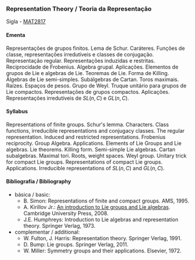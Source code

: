 ### Representation Theory / Teoria da Representação 

Sigla - [MAT2817](https://www.puc-rio.br/ferramentas/ementas/ementa.aspx?cd=MAT2817) 

#### Ementa

Representações de grupos finitos.
Lema de Schur. 
Caráteres. 
Funções de classe, representações irredutíveis e classes de conjugação.
Representação regular.
Representações induzidas e restritas.
Reciprocidade de Frobenius.
Algebra grupal. Aplicações.
Elementos de grupos de Lie e algebras de Lie.
Teoremas de Lie.
Forma de Killing.
Álgebras de Lie semi-simples.
Subálgebras de Cartan.
Toros maximais.
Raízes. Espaços de pesos.
Grupo de Weyl.
Truque unitário para grupos de Lie compactos.
Representações de grupos compactos. Aplicações.
Representações irredutíveis de $SL(n,C)$ e $GL(n,C)$. 

#### Syllabus

Representations of finite groups.
Schur's lemma.
Characters.
Class functions, irreducible representations and conjugacy classes.
The regular representation.
Induced and restricted representations.
Frobenius reciprocity.
Group Algebra. Applications.
Elements of Lie Groups and Lie algebras.
Lie theorems.
Killing form.
Semi-simple Lie algebras.
Cartan subalgebras.
Maximal tori.
Roots, weight spaces.
Weyl group.
Unitary trick for compact Lie groups.
Representations of compact Lie groups. Applications.
Irreducible representations of $SL(n,C)$ and $GL(n,C)$.


#### Bibliografia / Bibliography 
- básica / basic: 
  - B. Simon: Representations of finite and compact groups. AMS, 1995.
  - A. Kirillov Jr.: [An introduction to Lie groups and Lie algebras](https://www.math.stonybrook.edu/~kirillov/liegroups/). Cambridge University Press, 2008.
  - J.E. Humphreys: Introduction to Lie algebras and representation theory. Springer Verlag, 1973. 
- complementar / additional: 
  - W. Fulton, J. Harris: Representation theory. Springer Verlag, 1991.
  - D. Bump: Lie groups. Springer Verlag, 2011.
  - W. Miller: Symmetry groups and their applications. Elsevier, 1972.

